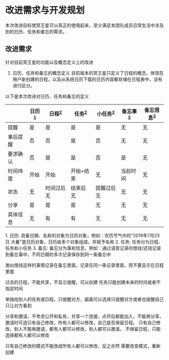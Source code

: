 # 改进需求与开发规划
本次改进目标使冥王星可以真正的使用起来，至少满足本团队成员日常生活中涉及到的日历、任务和备忘的需求。

## 改进需求
针对目前冥王星的功能以及概念定义上的改进

1. 日历、任务和备忘的概念定义
目前版本的冥王星只定义了日程的概念，体现在用户新创建的日程，以及从系统日历下载的日历内容都存储在日程表中，没有进行区分。

以下是本次改进对日历、任务和备忘的定义

|     | 日历<sup>[1](#note-calendar-object)</sup> | 日程<sup>[2](#note-task-object)</sup> | 任务<sup>[2](#note-task-object)</sup> | 小任务<sup>[2](#note-task-object)</sup> | 备忘事<sup>[3](#note-memo-object)</sup> | 备忘信息<sup>[3](#note-memo-object)</sup> |
| --- | ---- | --- | --- | --- | --- | --- |
| 提醒 | 是 | 是 | 是 | 是 | 无 | 无 |
| 事后提醒 | 否 | 否 | 是 | 否 | 无 | 无 |
| 要求确认 | 否 | 是 | 是 | 否 | 是 | 无 |
| 时间纬度 | 开始 | 开始 | 开始+结束 | 无 | 当前时间 | 无 |
| 状态 | 无 | 时间过后无 | 结束后无 | 提醒过后无 | 无 | 无 |
| 分享 | 是 | 是 | 是 | 无 | 无 | 无 |
| 具体信息 | 无 | 有 | 有 | 无 | 无 | 无 |

<a name="note-calendar-object">1. 日历</a>: 具备日期、名称的对象为日历对象，例如：农历节气中的"2019年7月23日 大暑"是日历对象，日历由多个对象组成，并赋予名称
<a name="note-task-object">2. 任务</a>: 任务分为日程、任务和小任务
<a name="note-memo-object">3. 备忘</a>: 备忘分为事和信息，例如：通过语音记录的借钱/还钱记录到备忘事中，不同日期的多次记录保存到同一条备忘中

类似借钱这样的事情记录在备忘里面，记录在同一条记录里面，而不要显示在日程里面

过去的日程，不能共享，不显示提醒，可以创建
任务只能创建未来的时间或者不指定时间

单独给别人的任务或日程，只提醒对方，画面可以选择只提醒对方或者也提醒自己
只让对方看到

分享和邀请，不考虑公开和私有，共享一个连接，点开后都能加入，不能再分享。
邀请时可选只有自己修改，所有人都可以修改，自己是否保留日程。
只有自己修改，别人不能再邀请，都有人都可以修改，别人都可以邀请。
不保留日程，只能选择都有人都可以修改

只有自己修改的模式不能改成所有人都可以修改，反之亦然
需要改变模式，重新创建
